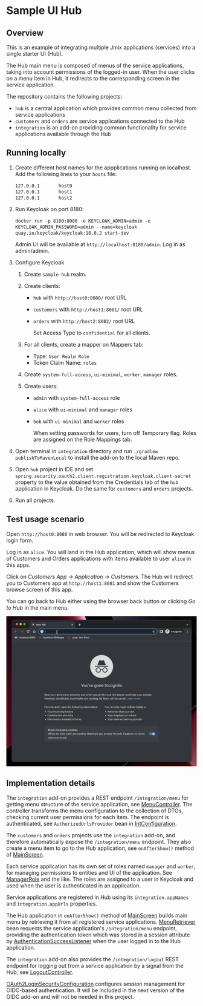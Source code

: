 # Sample UI Hub

## Overview

This is an example of integrating multiple Jmix applications (services) into a single starter UI (Hub). 

The Hub main menu is composed of menus of the service applications, taking into account permissions of the logged-in user. When the user clicks on a menu item in Hub, it redirects to the corresponding screen in the service application.

The repository contains the following projects:

- `hub` is a central application which provides common menu collected from service applications
- `customers` and `orders` are service applications connected to the Hub
- `integration` is an add-on providing common functionality for service applications available through the Hub

## Running locally

1. Create different host names for the appplications running on localhost. Add the following lines to your `hosts` file:
    ```
    127.0.0.1       host0
    127.0.0.1       host1
    127.0.0.1       host2
    ```

2. Run Keycloak on port 8180:
    ```
    docker run -p 8180:8080 -e KEYCLOAK_ADMIN=admin -e KEYCLOAK_ADMIN_PASSWORD=admin --name=keycloak quay.io/keycloak/keycloak:18.0.2 start-dev
    ```
    Admin UI will be available at `http://localhost:8180/admin`. Log in as admin/admin.

3. Configure Keycloak
   1. Create `sample-hub` realm.
   2. Create clients:
      - `hub` with `http://host0:8080/` root URL 
      - `customers` with `http://host1:8081/` root URL 
      - `orders` with `http://host2:8082/` root URL 
      
        Set Access Type to `confidential` for all clients.

   3. For all clients, create a mapper on Mappers tab:
      - Type: `User Realm Role`
      - Token Claim Name: `roles`    
   4. Create `system-full-access`, `ui-minimal`, `worker`, `manager` roles.
   5. Create users: 
      - `admin` with `system-full-access` role
      - `alice` with `ui-minimal` and `manager` roles
      - `bob` with `ui-minimal` and `worker` roles
    
        When setting passwords for users, turn off Temporary flag.
        Roles are assigned on the Role Mappings tab.

4. Open terminal in `integration` directory and run `./gradlew publishToMavenLocal` to install the add-on to the local Maven repo.

5. Open `hub` project in IDE and set `spring.security.oauth2.client.registration.keycloak.client-secret` property to the value obtained from the Credentials tab of the `hub` application in Keycloak. Do the same for `customers` and `orders` projects.

6. Run all projects.

## Test usage scenario 

Open `http://host0:8080` in web browser. You will be redirected to Keycloak login form. 

Log in as `alice`. You will land in the Hub application, which will show menus of Customers and Orders applications with items available to user `alice` in this apps.

Click on _Customers App -> Application -> Customers_. The Hub will redirect you to Customers app at `http://host1:8081` and show the Customers browse screen of this app.

You can go back to Hub either using the browser back button or clicking _Go to Hub_ in the main menu.

![](hub-usage-1.gif)

## Implementation details

The `integration` add-on provides a REST endpoint `/integration/menu` for getting menu structure of the service application, see [MenuController](integration/integration/src/main/java/com/company/integration/menu/MenuController.java). The controller transforms the menu configuration to the collection of DTOs, checking current user permissions for each item. The endpoint is authenticated, see `AuthorizedUrlsProvider` bean in [IntConfiguration](integration/integration/src/main/java/com/company/integration/IntConfiguration.java).

The `customers` and `orders` projects use the `integration` add-on, and therefore automatically expose the `/integration/menu` endpoint. They also create a menu item to go to the Hub application, see `onAfterShow()` method of [MainScreen](customers/src/main/java/com/company/customers/screen/main/MainScreen.java).

Each service application has its own set of roles named `manager` and `worker`, for managing permissions to entities and UI of the application. See [ManagerRole](customers/src/main/java/com/company/customers/security/ManagerRole.java) and the like. The roles are assigned to a user in Keycloak and used when the user is authenticated in an application.

Service applications are registered in Hub using its `integration.appNames` and `integration.appUrls` properties.

The Hub application in `onAfterShow()` method of [MainScreen](hub/src/main/java/com/company/hub/screen/main/MainScreen.java) builds main menu by retrieving it from all registered service applications. [MenuRetriever](hub/src/main/java/com/company/hub/integration/MenuRetriever.java) bean requests the service application's `/integration/menu` endpoint, providing the authentication token which was stored in a session attribute by [AuthenticationSuccessListener](hub/src/main/java/com/company/hub/integration/AuthenticationSuccessListener.java) when the user logged in to the Hub application.

The `integration` add-on also provides the `/integration/logout` REST endpoint for logging out from a service application by a signal from the Hub, see [LogoutController](integration/integration/src/main/java/com/company/integration/logout/LogoutController.java). 

[OAuth2LoginSecurityConfiguration](integration/integration/src/main/java/com/company/integration/oidc/OAuth2LoginSecurityConfiguration.java) configures session management for OIDC-based authentication. It will be included in the next version of the OIDC add-on and will not be needed in this project.